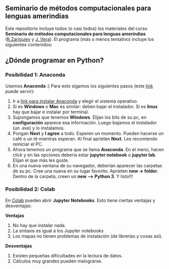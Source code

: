 ## Seminario de métodos computacionales para lenguas amerindias

Este repositorio incluye todos (o casi todos) los materiales del curso **Seminario de métodos computacionales para lenguas amerindias** ([R.Zariquiey](https://github.com/rzariquiey) y [J. Vera](https://github.com/javiervz)). El programa (más o menos tentativo) incluye los siguientes contenidos:

## ¿Dónde programar en **Python**?

### Posibilidad 1: **Anaconda**

Usemos **Anaconda** :) Para esto sigamos los siguientes pasos (este [link](https://medium.com/saturdays-ai/empezando-a-usar-jupyter-notebook-para-python-parte-1-instalaci%C3%B3n-94e97b4c5f37) puede servir):

1. Ir a [link para instalar Anaconda](https://docs.anaconda.com/anaconda/install/) y elegir el sistema operativo.
2. Si es **Windows** o **Mac** es similar: deben bajar el instalador. Si es **linux** hay que bajar e instalar por terminal.
3. Supongamos que tenemos **Windows**. Elijan los bits de su pc, en **configuración** aparece esa información. Luego bajamos el instalador (un .exe) y lo instalamos.
4. Pongan **Next** y **I agree** a todo. Esperen un momento. Pueden hacerse un café o un té mientras esperan. Al final aprieten **Next**. Les recomiendo reiniciar el PC.
5. Ahora tenemos un programa que se llama **Anaconda**. En el menú, hacen click y en las opciones debería estar **jupyter notebook** o **jupyter lab**. Elijan el que más les guste. 
6. En una nueva ventana de su navegador, deberían aparecer las carpetas de su pc. Cree una nueva en su lugar favorito. Aprieten **new -> folder**. Dentro de la carpeta, creen un **new --> Python 3**. Y listo!!!

### Posibilidad 2: **Colab**

En [Colab](https://colab.research.google.com/) pueden abrir **Jupyter Notebooks**. Esto tiene ciertas ventajas y desventajas:

**Ventajas**

1. No hay que instalar nada. 
2. La sintaxis es igual a los Jupyter notebooks
3. Los mapas no tienen problemas de instalación (de librerías y cosas así). 

**Desventajas**

1. Existen pequeñas dificultades en la lectura de datos.
2. Cálculos muy grandes pueden malograrse.




